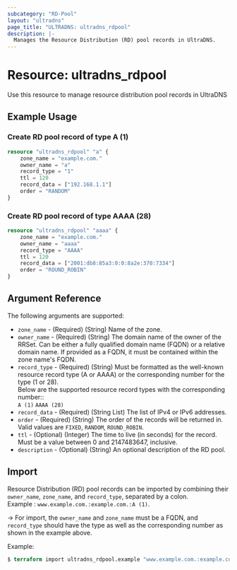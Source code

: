 ```yaml
---
subcategory: "RD-Pool"
layout: "ultradns"
page_title: "ULTRADNS: ultradns_rdpool"
description: |-
  Manages the Resource Distribution (RD) pool records in UltraDNS.
---
```


# Resource: ultradns_rdpool

Use this resource to manage resource distribution pool records in UltraDNS

## Example Usage

### Create RD pool record of type A (1)

```terraform
resource "ultradns_rdpool" "a" {
    zone_name = "example.com."
    owner_name = "a"
    record_type = "1"
    ttl = 120
    record_data = ["192.168.1.1"]
    order = "RANDOM"
}
```

### Create RD pool record of type AAAA (28)

```terraform
resource "ultradns_rdpool" "aaaa" {
    zone_name = "example.com."
    owner_name = "aaaa"
    record_type = "AAAA"
    ttl = 120
    record_data = ["2001:db8:85a3:0:0:8a2e:370:7334"]
    order = "ROUND_ROBIN"
}
```

## Argument Reference

The following arguments are supported:

* `zone_name` - (Required) (String) Name of the zone.
* `owner_name` - (Required) (String) The domain name of the owner of the RRSet. Can be either a fully qualified domain name (FQDN) or a relative domain name. If provided as a FQDN, it must be contained within the zone name's FQDN.
* `record_type` - (Required) (String) Must be formatted as the well-known resource record type (A or AAAA) or the corresponding number for the type (1 or 28).<br/>
Below are the supported resource record types with the corresponding number::<br/>
`A (1)`
`AAAA (28)`
* `record_data` - (Required) (String List) The list of IPv4 or IPv6 addresses.
* `order` - (Required) (String) The order of the records will be returned in. Valid values are `FIXED`, `RANDOM`, `ROUND_ROBIN`.
* `ttl` - (Optional) (Integer) The time to live (in seconds) for the record. Must be a value between 0 and 2147483647, inclusive.
* `description` - (Optional) (String) An optional description of the RD pool.

## Import

Resource Distribution (RD) pool records can be imported by combining their `owner_name`, `zone_name`, and `record_type`, separated by a colon.<br/>
Example : `www.example.com.:example.com.:A (1)`.


-> For import, the `owner_name` and `zone_name` must be a FQDN, and `record_type` should have the type as well as the corresponding number as shown in the example above.

Example:
```terraform
$ terraform import ultradns_rdpool.example "www.example.com.:example.com.:A (1)" 
```
